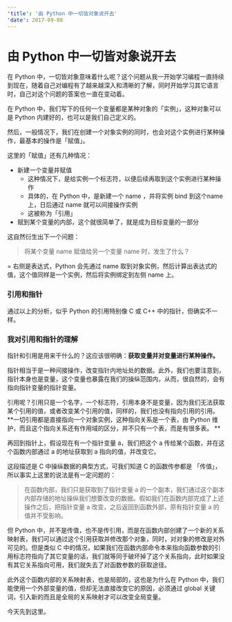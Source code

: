 ```yaml
---
'title': '由 Python 中一切皆对象说开去'
'date': 2017-09-08
---
```

# 由 Python 中一切皆对象说开去

在 Python 中，一切皆对象意味着什么呢？这个问题从我一开始学习编程一直持续到现在，随着自己对编程有了越来越深入和清晰的了解，同时开始学习其它语言时，自己对这个问题的答案也一直在变动着。

在 Python 中，我们写下的任何一个变量都是某种对象的「实例」，这种对象可以是 Python 内建好的，也可以是我们自己定义的。

然后，一般情况下，我们在创建一个对象实例的同时，也会对这个实例进行某种操作，最基本的操作是「赋值」。

这里的「赋值」还有几种情况：
- 新建一个变量并赋值
	- 这种情况下，是给实例一个标志符，以便后续再取到这个实例进行某种操作
	- 具体的，在 Python 中，是新建一个 name ，并将实例 bind 到这个name 上，日后通过 name 就可以间接操作实例
	- 这被称为「引用」
- 赋到某个变量的内部，这个就很简单了，就是成为目标变量的一部分

这自然衍生出下一个问题：

> 将某个变量 name 赋值给另一个变量 name 时，发生了什么？

= 右侧是表达式，Python 会先通过 name 取到对象实例，然后计算出表达式的值，这个值同样是一个实例，然后将实例绑定到左侧 name 上。

### 引用和指针

通过以上的分析，似乎 Python 的引用特别像 C 或 C++ 中的指针，但确实不一样。

### 我对引用和指针的理解

指针和引用是用来干什么的？这应该很明确：**获取变量并对变量进行某种操作。**

指针相当于是一种间接操作，改变指针内地址处的数据。此外，我们也要注意到，指针本身也是变量，这个变量也暴露在我们的操纵范围内，从而，很自然的，会有指向指针变量的指针变量。

引用呢？引用只是一个名字，一个标志符，引用本身不是变量，因为我们无法获取某个引用的值，或者改变某个引用的值，同样的，我们也没有指向引用的引用。**一切引用都是直接指向一个对象实例，这种指向关系是一个表，由 Python 维护，而且这个指向关系还有作用域的区分，并不只有一个表，而是有很多表。 **

再回到指针上，假设现在有一个指针变量 a，我们把这个 a 传给某个函数，并在这个函数内部通过 a 的地址获取到 a 指向的值，并改变它。

这段描述是 C 中操纵数据的典型方式，可我们知道 C 的函数传参都是 「传值」，所以事实上这里的说法是有一定问题的：

> 在函数内部，我们只是获取到了指针变量 a 的一个副本，我们通过这个副本内部存储的地址操纵我们想要改变的数据。假如我们在函数内部完成了上述操作之后，把指针变量 a 改变，之后返回到函数外部，原有指针变量 a 的值并不受影响。

但 Python 中，并不是传值，也不是传引用，而是在函数内部创建了一个新的关系映射表，我们可以通过这个引用获取并修改那个对象，同时，对对象的修改是对外可见的。但是类似 C 中的情况，如果我们在函数内部命令本来指向函数参数的引用标志符指向了其它变量的话，我们就等同于破坏掉了这个关系指向，此时如果没有其它关系指向可用，我们就失去了对函数参数的获取途径。

此外这个函数内部的关系映射表，也是局部的，这也是为什么在 Python 中，我们能使用一个外部变量的值，但却无法直接改变它的原因，必须通过 global 关键词，引入新的而且是全局的关系映射才可以改变全局变量。

今天先到这里。
